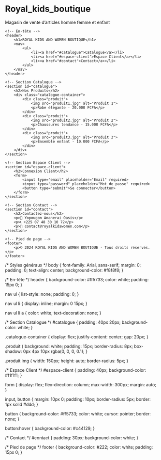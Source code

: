 # Royal_kids_boutique
Magasin de vente d’articles homme femme et enfant 
<!DOCTYPE html>
<html lang="fr">
<head>
    <meta charset="UTF-8">
    <meta name="viewport" content="width=device-width, initial-scale=1.0">
    <title>ROYAL KIDS AND WOMEN BOUTIQUE</title>
    <link rel="stylesheet" href="styles.css">
</head>
<body>

    <!-- En-tête -->
    <header>
        <h1>ROYAL KIDS AND WOMEN BOUTIQUE</h1>
        <nav>
            <ul>
                <li><a href="#catalogue">Catalogue</a></li>
                <li><a href="#espace-client">Espace Client</a></li>
                <li><a href="#contact">Contact</a></li>
            </ul>
        </nav>
    </header>

    <!-- Section Catalogue -->
    <section id="catalogue">
        <h2>Nos Produits</h2>
        <div class="catalogue-container">
            <div class="produit">
                <img src="produit1.jpg" alt="Produit 1">
                <p>Robe élégante - 20.000 FCFA</p>
            </div>
            <div class="produit">
                <img src="produit2.jpg" alt="Produit 2">
                <p>Chaussures tendance - 15.000 FCFA</p>
            </div>
            <div class="produit">
                <img src="produit3.jpg" alt="Produit 3">
                <p>Ensemble enfant - 10.000 FCFA</p>
            </div>
        </div>
    </section>

    <!-- Section Espace Client -->
    <section id="espace-client">
        <h2>Connexion Client</h2>
        <form>
            <input type="email" placeholder="Email" required>
            <input type="password" placeholder="Mot de passe" required>
            <button type="submit">Se connecter</button>
        </form>
    </section>

    <!-- Section Contact -->
    <section id="contact">
        <h2>Contactez-nous</h2>
        <p>📍 Yopougon Ananerai Oasis</p>
        <p>📞 +225 07 48 30 10 72</p>
        <p>📧 contact@royalkidswomen.com</p>
    </section>

    <!-- Pied de page -->
    <footer>
        <p>© 2024 ROYAL KIDS AND WOMEN BOUTIQUE - Tous droits réservés.</p>
    </footer>

</body>
</html>
/* Styles généraux */
body {
    font-family: Arial, sans-serif;
    margin: 0;
    padding: 0;
    text-align: center;
    background-color: #f8f8f8;
}

/* En-tête */
header {
    background-color: #ff5733;
    color: white;
    padding: 15px 0;
}

nav ul {
    list-style: none;
    padding: 0;
}

nav ul li {
    display: inline;
    margin: 0 15px;
}

nav ul li a {
    color: white;
    text-decoration: none;
}

/* Section Catalogue */
#catalogue {
    padding: 40px 20px;
    background-color: white;
}

.catalogue-container {
    display: flex;
    justify-content: center;
    gap: 20px;
}

.produit {
    background: white;
    padding: 15px;
    border-radius: 8px;
    box-shadow: 0px 4px 10px rgba(0, 0, 0, 0.1);
}

.produit img {
    width: 150px;
    height: auto;
    border-radius: 5px;
}

/* Espace Client */
#espace-client {
    padding: 40px;
    background-color: #f1f1f1;
}

form {
    display: flex;
    flex-direction: column;
    max-width: 300px;
    margin: auto;
}

input, button {
    margin: 10px 0;
    padding: 10px;
    border-radius: 5px;
    border: 1px solid #ddd;
}

button {
    background-color: #ff5733;
    color: white;
    cursor: pointer;
    border: none;
}

button:hover {
    background-color: #c44129;
}

/* Contact */
#contact {
    padding: 30px;
    background-color: white;
}

/* Pied de page */
footer {
    background-color: #222;
    color: white;
    padding: 15px 0;
}
